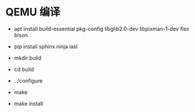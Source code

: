# QEMU 编译

- apt install build-essential pkg-config libglib2.0-dev libpixman-1-dev flex bison
- pip install sphinx ninja iasl

- mkdir build
- cd build
- ../configure
- make
- make install
